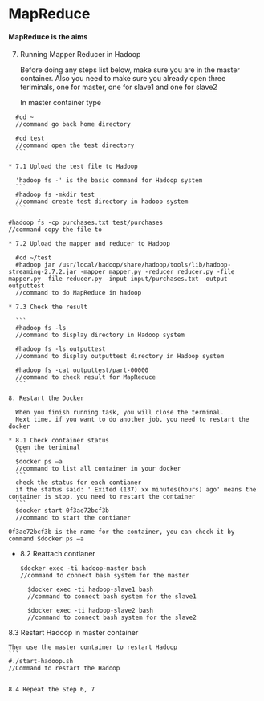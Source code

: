 	
# MapReduce
#### MapReduce is the aims

7. Running Mapper Reducer in Hadoop

	Before doing any steps list below, make sure you are in the master container.
	Also you need to make sure you already open three teriminals, one for master, one for slave1 and one for slave2
	
	In master container type
  ```
	#cd ~
	//command go back home directory
  ```
  ```
	#cd test
	//command open the test directory
	```
  
* 7.1 Upload the test file to Hadoop
	
	'hadoop fs -' is the basic command for Hadoop system
	```
	#hadoop fs -mkdir test
	//command create test directory in hadoop system 
	```
  ```
	#hadoop fs -cp purchases.txt test/purchases
	//command copy the file to 
  ```
* 7.2 Upload the mapper and reducer to Hadoop
	
	#cd ~/test
	#hadoop jar /usr/local/hadoop/share/hadoop/tools/lib/hadoop-streaming-2.7.2.jar -mapper mapper.py -reducer reducer.py -file mapper.py -file reducer.py -input input/purchases.txt -output outputtest
	//command to do MapReduce in hadoop
	
* 7.3 Check the result

	```
	#hadoop fs -ls
	//command to display directory in Hadoop system
  ```
  ```
	#hadoop fs -ls outputtest
	//command to display outputtest directory in Hadoop system
  ```
  ```
	#hadoop fs -cat outputtest/part-00000
	//command to check result for MapReduce
	```
  
8. Restart the Docker

	When you finish running task, you will close the terminal.
	Next time, if you want to do another job, you need to restart the docker
	
* 8.1 Check container status
	Open the teriminal
	```
	$docker ps –a
	//command to list all container in your docker
	```
	check the status for each contianer
	if the status said: ' Exited (137) xx minutes(hours) ago' means the container is stop, you need to restart the container
	```
	$docker start 0f3ae72bcf3b
	//command to start the contianer
  ```
	0f3ae72bcf3b is the name for the container, you can check it by command $docker ps –a
	
* 8.2 Reattach contianer
	```
	$docker exec -ti hadoop-master bash
	//command to connect bash system for the master
  ```
  ```
	$docker exec -ti hadoop-slave1 bash
	//command to connect bash system for the slave1
  ```
  ```
	$docker exec -ti hadoop-slave2 bash
	//command to connect bash system for the slave2
	```
  
8.3 Restart Hadoop in master container

	Then use the master container to restart Hadoop
	```
	#./start-hadoop.sh
	//Command to restart the Hadoop
  ```
	
8.4 Repeat the Step 6, 7 
	
